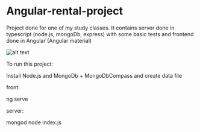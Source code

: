 # Angular-rental-project

Project done for one of my study classes. It contains server done in typescript (node.js, mongoDb, express) with some basic tests and frontend done in Angular (Angular material)



![alt text](angular.png "Title")

To run this project:

Install Node.js and MongoDb + MongoDbCompass and create data file

front:

ng serve

server:

mongod
node index.js
